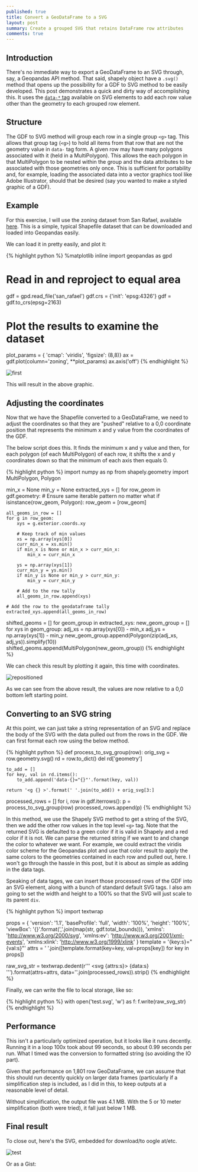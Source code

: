 ```yaml
---
published: true
title: Convert a GeoDataFrame to a SVG
layout: post
summary: Create a grouped SVG that retains DataFrame row attributes
comments: true
---
```


## Introduction

There's no immediate way to export a GeoDataFrame to an SVG through, say, a Geopandas API method. That said, shapely object have a `.svg()` method that opens up the possibility for a GDF to SVG method to be easily developed. This post demonstrates a quick and dirty way of accomplishing this. It uses the [`data-*` tag](https://developer.mozilla.org/en-US/docs/Web/SVG/Attribute/data-*) available on SVG elements to add each row value other than the geometry to each grouped row element.

## Structure

The GDF to SVG method will group each row in a single group `<g>` tag. This allows that group tag (`<g>`) to hold all items from that row that are not the geometry value in `data-` tag form. A given row may have many polygons associated with it (held in a MultiPolygon). This allows the each polygon in that MultiPolygon to be nested within the group and the data attributes to be associated with those geometries only once. This is sufficient for portability and, for example, loading the associated data into a vector graphics tool like Adobe Illustrator, should that be desired (say you wanted to make a styled graphic of a GDF).

## Example

For this exercise, I will use the zoning dataset from San Rafael, available [here](https://www.cityofsanrafael.org/zoning-information/). This is a simple, typical Shapefile dataset that can be downloaded and loaded into Geopandas easily.

We can load it in pretty easily, and plot it:

{% highlight python %}
%matplotlib inline
import geopandas as gpd

# Read in and reproject to equal area
gdf = gpd.read_file('san_rafael')
gdf.crs = {'init': 'epsg:4326'}
gdf = gdf.to_crs(epsg=2163)

# Plot the results to examine the dataset
plot_params = {
    'cmap': 'viridis',
    'figsize': (8,8)}
ax = gdf.plot(column='zoning', **plot_params)
ax.axis('off')
{% endhighlight %}

![first](https://raw.githubusercontent.com/kuanb/kuanb.github.io/master/images/_posts/gdf-to-svg/first.png)

This will result in the above graphic.

## Adjusting the coordinates

Now that we have the Shapefile converted to a GeoDataFrame, we need to adjust the coordinates so that they are "pushed" relative to a 0,0 coordinate position that represents the minimum x and y value from the coordinates of the GDF.

The below script does this. It finds the minimum x and y value and then, for each polygon (of each MultiPolygon) of each row, it shifts the x and y coordinates down so that the minimum of each axis then equals 0.

{% highlight python %}
import numpy as np
from shapely.geometry import MultiPolygon, Polygon

min_x = None
min_y = None
extracted_xys = []
for row_geom in gdf.geometry:
    # Ensure same iterable pattern no matter what
    if isinstance(row_geom, Polygon):
        row_geom = [row_geom]

    all_geoms_in_row = []
    for g in row_geom:
        xys = g.exterior.coords.xy
        
        # Keep track of min values
        xs = np.array(xys[0])
        curr_min_x = xs.min()
        if min_x is None or min_x > curr_min_x:
            min_x = curr_min_x
        
        ys = np.array(xys[1])
        curr_min_y = ys.min()
        if min_y is None or min_y > curr_min_y:
            min_y = curr_min_y
        
        # Add to the row tally
        all_geoms_in_row.append(xys)
    
    # Add the row to the geodataframe tally
    extracted_xys.append(all_geoms_in_row)

shifted_geoms = []
for geom_group in extracted_xys:
    new_geom_group = []
    for xys in geom_group:
        adj_xs = np.array(xys[0]) - min_x
        adj_ys = np.array(xys[1]) - min_y
        new_geom_group.append(Polygon(zip(adj_xs, adj_ys)).simplify(10))
    shifted_geoms.append(MultiPolygon(new_geom_group))
{% endhighlight %}

We can check this result by plotting it again, this time with coordinates.

![repositioned](https://raw.githubusercontent.com/kuanb/kuanb.github.io/master/images/_posts/gdf-to-svg/repositioned.png)

As we can see from the above result, the values are now relative to a 0,0 bottom left starting point.

## Converting to an SVG string

At this point, we can just take a string representation of an SVG and replace the body of the SVG with the data pulled out from the rows in the GDF. We can first format each row using the below method.

{% highlight python %}
def process_to_svg_group(row):
    orig_svg = row.geometry.svg()
    rd = row.to_dict()
    del rd['geometry']

    to_add = []
    for key, val in rd.items():
        to_add.append('data-{}="{}"'.format(key, val))
    
    return '<g {} >'.format(' '.join(to_add)) + orig_svg[3:]

processed_rows = []
for i, row in gdf.iterrows():
    p = process_to_svg_group(row)
    processed_rows.append(p)
{% endhighlight %}

In this method, we use the Shapely SVG method to get a string of the SVG, then we add the other row values in the top level `<g>` tag. Note that the returned SVG is defaulted to a green color if it is valid in Shapely and a red color if it is not. We can parse the returned string if we want to and change the color to whatever we want. For example, we could extract the viridis color scheme for the Geopandas plot and use that color result to apply the same colors to the geometries contained in each row and pulled out, here. I won't go through the hassle in this post, but it is about as simple as adding in the data tags.

Speaking of data tages, we can insert those processed rows of the GDF into an SVG element, along with a bunch of standard default SVG tags. I also am going to set the width and height to a 100% so that the SVG will just scale to its parent `div`.

{% highlight python %}
import textwrap

props = {
    'version': '1.1',
    'baseProfile': 'full',
    'width': '100%',
    'height': '100%',
    'viewBox': '{}'.format(','.join(map(str, gdf.total_bounds))),
    'xmlns': 'http://www.w3.org/2000/svg',
    'xmlns:ev': 'http://www.w3.org/2001/xml-events',
    'xmlns:xlink': 'http://www.w3.org/1999/xlink'
}
template = '{key:s}="{val:s}"'
attrs = ' '.join([template.format(key=key, val=props[key]) for key in props])

raw_svg_str = textwrap.dedent(r'''
    <?xml version="1.0" encoding="utf-8" ?>
    <svg {attrs:s}>
    {data:s}
    </svg>
''').format(attrs=attrs, data=''.join(processed_rows)).strip()
{% endhighlight %}

Finally, we can write the file to local storage, like so:

{% highlight python %}
with open('test.svg', 'w') as f:
    f.write(raw_svg_str)
{% endhighlight %}

## Performance

This isn't a particularly optimized operation, but it looks like it runs decently. Running it in a loop 100x took about 99 seconds, so about 0.99 seconds per run. What I timed was the conversion to formatted string (so avoiding the IO part).

Given that performance on 1,801 row GeoDataFrame, we can assume that this should run decently quickly on larger data frames (particularly if a simplification step is included, as I did in this, to keep outputs at a reasonable level of detail.

Without simplification, the output file was 4.1 MB. With the 5 or 10 meter simplification (both were tried), it fall just below 1 MB.

## Final result

To close out, here's the SVG, embedded for download/to oogle at/etc.

![test](https://raw.githubusercontent.com/kuanb/kuanb.github.io/master/images/_posts/gdf-to-svg/test.svg?sanitize=true)

Or as a Gist:
<script src="https://gist.github.com/kuanb/023db660cdc41de08ad6d2d3f980d899.js"></script>
